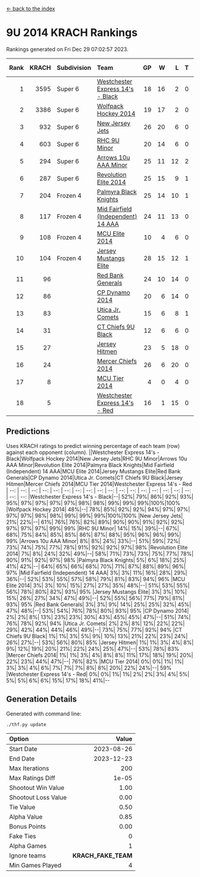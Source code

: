 [<- back to the index](readme.md)
# 9U 2014 KRACH Rankings
Rankings generated on Fri Dec 29 07:02:57 2023.

Rank|KRACH|Subdivision|Team|GP|W|L|T|OTW|OTL|SoS|Exp Wins|Win Diff
---:|---:|:---|:---|---:|---:|---:|---:|---:|---:|---:|---:|---:
1|3595|Super 6|[Westchester Express 14's - Black](https://gamesheetstats.com/seasons/3664/teams/140873/schedule)|18|16|2|0|2|0|616|16.8|-0.0
2|3386|Super 6|[Wolfpack Hockey 2014](https://gamesheetstats.com/seasons/3664/teams/140871/schedule)|19|17|2|0|0|1|577|17.8|-0.0
3|932|Super 6|[New Jersey Jets](https://gamesheetstats.com/seasons/3664/teams/140881/schedule)|26|20|6|0|3|0|654|20.8|-0.0
4|603|Super 6|[RHC 9U Minor](https://gamesheetstats.com/seasons/3664/teams/140876/schedule)|20|14|6|0|1|0|696|14.8|-0.0
5|294|Super 6|[Arrows 10u AAA Minor](https://gamesheetstats.com/seasons/3664/teams/140872/schedule)|25|11|12|2|0|2|906|12.9|0.0
6|287|Super 6|[Revolution Elite 2014](https://gamesheetstats.com/seasons/3664/teams/140880/schedule)|25|15|9|1|2|1|342|16.4|0.0
7|204|Frozen 4|[Palmyra Black Knights](https://gamesheetstats.com/seasons/3664/teams/140875/schedule)|25|14|10|1|1|1|435|15.4|0.0
8|117|Frozen 4|[Mid Fairfield (Independent) 14 AAA](https://gamesheetstats.com/seasons/3664/teams/140878/schedule)|24|11|13|0|1|0|625|11.9|0.0
9|108|Frozen 4|[MCU Elite 2014](https://gamesheetstats.com/seasons/3664/teams/140874/schedule)|10|4|6|0|0|1|1345|4.9|0.0
10|104|Frozen 4|[Jersey Mustangs Elite](https://gamesheetstats.com/seasons/3664/teams/140888/schedule)|28|15|12|1|1|3|183|16.4|0.0
11|96||[Red Bank Generals](https://gamesheetstats.com/seasons/3664/teams/140883/schedule)|24|10|14|0|0|1|456|10.9|0.0
12|86||[CP Dynamo 2014](https://gamesheetstats.com/seasons/3664/teams/140877/schedule)|20|6|14|0|0|1|805|6.9|0.0
13|83||[Utica Jr. Comets](https://gamesheetstats.com/seasons/3664/teams/140884/schedule)|15|6|8|1|0|0|590|7.4|0.0
14|31||[CT Chiefs 9U Black](https://gamesheetstats.com/seasons/3664/teams/140886/schedule)|12|6|6|0|1|0|122|6.9|0.0
15|27||[Jersey Hitmen](https://gamesheetstats.com/seasons/3664/teams/140879/schedule)|23|5|18|0|1|0|595|5.9|0.0
16|24||[Mercer Chiefs 2014](https://gamesheetstats.com/seasons/3664/teams/140885/schedule)|26|6|20|0|0|2|219|6.9|0.0
17|8||[MCU Tier 2014](https://gamesheetstats.com/seasons/3664/teams/140882/schedule)|4|0|4|0|0|0|387|0.9|0.0
18|5||[Westchester Express 14's - Red](https://gamesheetstats.com/seasons/3664/teams/140887/schedule)|16|1|15|0|0|0|146|1.9|0.0

## Predictions
Uses KRACH ratings to predict winning percentage of each team (row) against each opponent (column).
||Westchester Express 14's - Black|Wolfpack Hockey 2014|New Jersey Jets|RHC 9U Minor|Arrows 10u AAA Minor|Revolution Elite 2014|Palmyra Black Knights|Mid Fairfield (Independent) 14 AAA|MCU Elite 2014|Jersey Mustangs Elite|Red Bank Generals|CP Dynamo 2014|Utica Jr. Comets|CT Chiefs 9U Black|Jersey Hitmen|Mercer Chiefs 2014|MCU Tier 2014|Westchester Express 14's - Red
| --: | --: | --: | --: | --: | --: | --: | --: | --: | --: | --: | --: | --: | --: | --: | --: | --: | --: | --: 
|Westchester Express 14's - Black|--| 52%| 79%| 86%| 92%| 93%| 95%| 97%| 97%| 97%| 97%| 98%| 98%| 99%| 99%| 99%|100%|100%
|Wolfpack Hockey 2014| 48%|--| 78%| 85%| 92%| 92%| 94%| 97%| 97%| 97%| 97%| 98%| 98%| 99%| 99%| 99%|100%|100%
|New Jersey Jets| 21%| 22%|--| 61%| 76%| 76%| 82%| 89%| 90%| 90%| 91%| 92%| 92%| 97%| 97%| 97%| 99%| 99%
|RHC 9U Minor| 14%| 15%| 39%|--| 67%| 68%| 75%| 84%| 85%| 85%| 86%| 87%| 88%| 95%| 96%| 96%| 99%| 99%
|Arrows 10u AAA Minor|  8%|  8%| 24%| 33%|--| 51%| 59%| 72%| 73%| 74%| 75%| 77%| 78%| 91%| 92%| 92%| 97%| 98%
|Revolution Elite 2014|  7%|  8%| 24%| 32%| 49%|--| 58%| 71%| 73%| 73%| 75%| 77%| 78%| 90%| 91%| 92%| 97%| 98%
|Palmyra Black Knights|  5%|  6%| 18%| 25%| 41%| 42%|--| 64%| 65%| 66%| 68%| 70%| 71%| 87%| 88%| 89%| 96%| 97%
|Mid Fairfield (Independent) 14 AAA|  3%|  3%| 11%| 16%| 28%| 29%| 36%|--| 52%| 53%| 55%| 57%| 58%| 79%| 81%| 83%| 94%| 96%
|MCU Elite 2014|  3%|  3%| 10%| 15%| 27%| 27%| 35%| 48%|--| 51%| 53%| 55%| 56%| 78%| 80%| 82%| 93%| 95%
|Jersey Mustangs Elite|  3%|  3%| 10%| 15%| 26%| 27%| 34%| 47%| 49%|--| 52%| 55%| 56%| 77%| 79%| 81%| 93%| 95%
|Red Bank Generals|  3%|  3%|  9%| 14%| 25%| 25%| 32%| 45%| 47%| 48%|--| 53%| 54%| 76%| 78%| 80%| 93%| 95%
|CP Dynamo 2014|  2%|  2%|  8%| 13%| 23%| 23%| 30%| 43%| 45%| 45%| 47%|--| 51%| 74%| 76%| 78%| 92%| 94%
|Utica Jr. Comets|  2%|  2%|  8%| 12%| 22%| 22%| 29%| 42%| 44%| 44%| 46%| 49%|--| 73%| 75%| 77%| 92%| 94%
|CT Chiefs 9U Black|  1%|  1%|  3%|  5%|  9%| 10%| 13%| 21%| 22%| 23%| 24%| 26%| 27%|--| 53%| 56%| 80%| 85%
|Jersey Hitmen|  1%|  1%|  3%|  4%|  8%|  9%| 12%| 19%| 20%| 21%| 22%| 24%| 25%| 47%|--| 53%| 78%| 83%
|Mercer Chiefs 2014|  1%|  1%|  3%|  4%|  8%|  8%| 11%| 17%| 18%| 19%| 20%| 22%| 23%| 44%| 47%|--| 76%| 82%
|MCU Tier 2014|  0%|  0%|  1%|  1%|  3%|  3%|  4%|  6%|  7%|  7%|  7%|  8%|  8%| 20%| 22%| 24%|--| 59%
|Westchester Express 14's - Red|  0%|  0%|  1%|  1%|  2%|  2%|  3%|  4%|  5%|  5%|  5%|  6%|  6%| 15%| 17%| 18%| 41%|--

## Generation Details

Generated with command line:
```
./thf.py update
```

| Option | Value |
| :----- | ----: |
| Start Date | 2023-08-26 |
| End Date | 2023-12-23 |
| Max Iterations | 200 |
| Max Ratings Diff | 1e-05 |
| Shootout Win Value | 1.00 |
| Shootout Loss Value | 0.00 |
| Tie Value | 0.50 |
| Alpha Value | 0.85 |
| Bonus Points | 0.00 |
| Fake Ties | 0 |
| Alpha Games | 1 |
| Ignore teams | __KRACH_FAKE_TEAM__ |
| Min Games Played | 4 |

